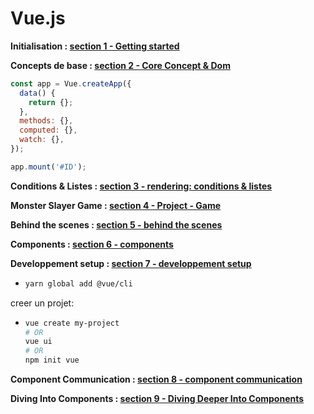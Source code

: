 # Vue.js

**Initialisation : [section 1 - Getting started](section%201%20-%20Getting%20started)**

**Concepts de base : [section 2 - Core Concept & Dom](section%202%20-%20Core%20Concepts%20&%20Dom)**

  ```js
  const app = Vue.createApp({
    data() {
      return {};
    },
    methods: {},
    computed: {},
    watch: {},
  });

  app.mount('#ID');
  ```

**Conditions & Listes : [section 3 - rendering: conditions & listes](section%203%20-%20rendering%3a%20conditions%20&%20listes)**

**Monster Slayer Game : [section 4 - Project - Game](section%204%20-%20Project%20-%20Game)**

**Behind the scenes : [section 5 - behind the scenes](section%205%20-%20behind%20the%20scenes)**

**Components : [section 6 - components](section%206%20-%20components)**

**Developpement setup : [section 7 - developpement setup](section%207%20-%20developpement%20setup)**

- 
  ```sh
  yarn global add @vue/cli
  ```

creer un projet:

-  
  ```sh
  vue create my-project
  # OR
  vue ui
  # OR
  npm init vue
  ```

**Component Communication : [section 8 - component communication](section%208%20-%20component%20communication)**

**Diving Into Components : [section 9 - Diving Deeper Into Components](section%209%20-%20Diving%20Deeper%20Into%20Components)**
